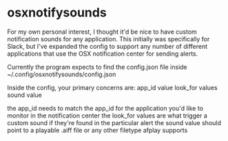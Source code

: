 # osxnotifysounds

For my own personal interest, I thought it'd be nice to have custom notification sounds for any application.
This initially was specifically for Slack, but I've expanded the config to support any number of different applications that use the OSX notification center for sending alerts.

Currently the program expects to find the config.json file inside ~/.config/osxnotifysounds/config.json

Inside the config, your primary concerns are:
app_id value
look_for values
sound value

the app_id needs to match the app_id for the application you'd like to monitor in the notification center
the look_for values are what trigger a custom sound if they're found in the particular alert
the sound value should point to a playable .aiff file or any other filetype afplay supports
